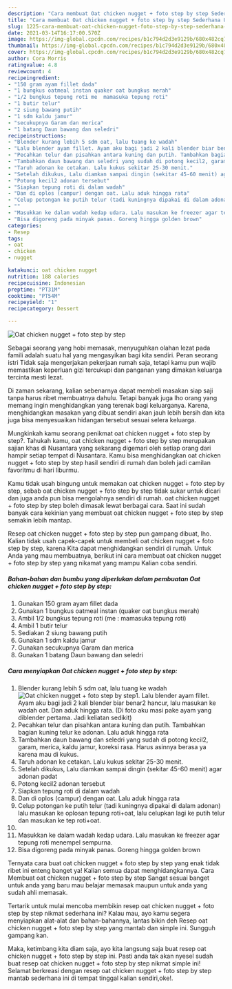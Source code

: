 ```yaml
---
description: "Cara membuat Oat chicken nugget + foto step by step Sederhana Untuk Jualan"
title: "Cara membuat Oat chicken nugget + foto step by step Sederhana Untuk Jualan"
slug: 1225-cara-membuat-oat-chicken-nugget-foto-step-by-step-sederhana-untuk-jualan
date: 2021-03-14T16:17:00.570Z
image: https://img-global.cpcdn.com/recipes/b1c794d2d3e9129b/680x482cq70/oat-chicken-nugget-foto-step-by-step-foto-resep-utama.jpg
thumbnail: https://img-global.cpcdn.com/recipes/b1c794d2d3e9129b/680x482cq70/oat-chicken-nugget-foto-step-by-step-foto-resep-utama.jpg
cover: https://img-global.cpcdn.com/recipes/b1c794d2d3e9129b/680x482cq70/oat-chicken-nugget-foto-step-by-step-foto-resep-utama.jpg
author: Cora Morris
ratingvalue: 4.8
reviewcount: 4
recipeingredient:
- "150 gram ayam fillet dada"
- "1 bungkus oatmeal instan quaker oat bungkus merah"
- "1/2 bungkus tepung roti me  mamasuka tepung roti"
- "1 butir telur"
- "2 siung bawang putih"
- "1 sdm kaldu jamur"
- "secukupnya Garam dan merica"
- "1 batang Daun bawang dan seledri"
recipeinstructions:
- "Blender kurang lebih 5 sdm oat, lalu tuang ke wadah"
- "Lalu blender ayam fillet. Ayam aku bagi jadi 2 kali blender biar benar2 hancur, lalu masukan ke wadah oat. Dan aduk hingga rata. (Di foto aku masi pake ayam yang diblender pertama. Jadi keliatan sedikit)"
- "Pecahkan telur dan pisahkan antara kuning dan putih. Tambahkan bagian kuning telur ke adonan. Lalu aduk hingga rata"
- "Tambahkan daun bawang dan seledri yang sudah di potong kecil2, garam, merica, kaldu jamur, koreksi rasa. Harus asinnya berasa ya karena mau di kukus."
- "Taruh adonan ke cetakan. Lalu kukus sekitar 25-30 menit."
- "Setelah dikukus, Lalu diamkan sampai dingin (sekitar 45-60 menit) agar adonan padat"
- "Potong kecil2 adonan tersebut"
- "Siapkan tepung roti di dalam wadah"
- "Dan di oplos (campur) dengan oat. Lalu aduk hingga rata"
- "Celup potongan ke putih telur (tadi kuningnya dipakai di dalam adonan) lalu masukan ke oplosan tepung roti+oat, lalu celupkan lagi ke putih telur dan masukan ke tep roti+oat."
- ""
- "Masukkan ke dalam wadah kedap udara. Lalu masukan ke freezer agar tepung roti menempel sempurna."
- "Bisa digoreng pada minyak panas. Goreng hingga golden brown"
categories:
- Resep
tags:
- oat
- chicken
- nugget

katakunci: oat chicken nugget 
nutrition: 188 calories
recipecuisine: Indonesian
preptime: "PT31M"
cooktime: "PT54M"
recipeyield: "1"
recipecategory: Dessert

---
```



![Oat chicken nugget + foto step by step](https://img-global.cpcdn.com/recipes/b1c794d2d3e9129b/680x482cq70/oat-chicken-nugget-foto-step-by-step-foto-resep-utama.jpg)

Sebagai seorang yang hobi memasak, menyuguhkan olahan lezat pada famili adalah suatu hal yang mengasyikan bagi kita sendiri. Peran seorang istri Tidak saja mengerjakan pekerjaan rumah saja, tetapi kamu pun wajib memastikan keperluan gizi tercukupi dan panganan yang dimakan keluarga tercinta mesti lezat.

Di zaman  sekarang, kalian sebenarnya dapat membeli masakan siap saji tanpa harus ribet membuatnya dahulu. Tetapi banyak juga lho orang yang memang ingin menghidangkan yang terenak bagi keluarganya. Karena, menghidangkan masakan yang dibuat sendiri akan jauh lebih bersih dan kita juga bisa menyesuaikan hidangan tersebut sesuai selera keluarga. 



Mungkinkah kamu seorang penikmat oat chicken nugget + foto step by step?. Tahukah kamu, oat chicken nugget + foto step by step merupakan sajian khas di Nusantara yang sekarang digemari oleh setiap orang dari hampir setiap tempat di Nusantara. Kamu bisa menghidangkan oat chicken nugget + foto step by step hasil sendiri di rumah dan boleh jadi camilan favoritmu di hari liburmu.

Kamu tidak usah bingung untuk memakan oat chicken nugget + foto step by step, sebab oat chicken nugget + foto step by step tidak sukar untuk dicari dan juga anda pun bisa mengolahnya sendiri di rumah. oat chicken nugget + foto step by step boleh dimasak lewat berbagai cara. Saat ini sudah banyak cara kekinian yang membuat oat chicken nugget + foto step by step semakin lebih mantap.

Resep oat chicken nugget + foto step by step pun gampang dibuat, lho. Kalian tidak usah capek-capek untuk membeli oat chicken nugget + foto step by step, karena Kita dapat menghidangkan sendiri di rumah. Untuk Anda yang mau membuatnya, berikut ini cara membuat oat chicken nugget + foto step by step yang nikamat yang mampu Kalian coba sendiri.

<!--inarticleads1-->

##### Bahan-bahan dan bumbu yang diperlukan dalam pembuatan Oat chicken nugget + foto step by step:

1. Gunakan 150 gram ayam fillet dada
1. Gunakan 1 bungkus oatmeal instan (quaker oat bungkus merah)
1. Ambil 1/2 bungkus tepung roti (me : mamasuka tepung roti)
1. Ambil 1 butir telur
1. Sediakan 2 siung bawang putih
1. Gunakan 1 sdm kaldu jamur
1. Gunakan secukupnya Garam dan merica
1. Gunakan 1 batang Daun bawang dan seledri




<!--inarticleads2-->

##### Cara menyiapkan Oat chicken nugget + foto step by step:

1. Blender kurang lebih 5 sdm oat, lalu tuang ke wadah
<img src="https://img-global.cpcdn.com/steps/f3da28837e5a412e/160x128cq70/oat-chicken-nugget-foto-step-by-step-langkah-memasak-1-foto.jpg" alt="Oat chicken nugget + foto step by step">1. Lalu blender ayam fillet. Ayam aku bagi jadi 2 kali blender biar benar2 hancur, lalu masukan ke wadah oat. Dan aduk hingga rata. (Di foto aku masi pake ayam yang diblender pertama. Jadi keliatan sedikit)
1. Pecahkan telur dan pisahkan antara kuning dan putih. Tambahkan bagian kuning telur ke adonan. Lalu aduk hingga rata
1. Tambahkan daun bawang dan seledri yang sudah di potong kecil2, garam, merica, kaldu jamur, koreksi rasa. Harus asinnya berasa ya karena mau di kukus.
1. Taruh adonan ke cetakan. Lalu kukus sekitar 25-30 menit.
1. Setelah dikukus, Lalu diamkan sampai dingin (sekitar 45-60 menit) agar adonan padat
1. Potong kecil2 adonan tersebut
1. Siapkan tepung roti di dalam wadah
1. Dan di oplos (campur) dengan oat. Lalu aduk hingga rata
1. Celup potongan ke putih telur (tadi kuningnya dipakai di dalam adonan) lalu masukan ke oplosan tepung roti+oat, lalu celupkan lagi ke putih telur dan masukan ke tep roti+oat.
1. 
1. Masukkan ke dalam wadah kedap udara. Lalu masukan ke freezer agar tepung roti menempel sempurna.
1. Bisa digoreng pada minyak panas. Goreng hingga golden brown




Ternyata cara buat oat chicken nugget + foto step by step yang enak tidak ribet ini enteng banget ya! Kalian semua dapat menghidangkannya. Cara Membuat oat chicken nugget + foto step by step Sangat sesuai banget untuk anda yang baru mau belajar memasak maupun untuk anda yang sudah ahli memasak.

Tertarik untuk mulai mencoba membikin resep oat chicken nugget + foto step by step nikmat sederhana ini? Kalau mau, ayo kamu segera menyiapkan alat-alat dan bahan-bahannya, lantas bikin deh Resep oat chicken nugget + foto step by step yang mantab dan simple ini. Sungguh gampang kan. 

Maka, ketimbang kita diam saja, ayo kita langsung saja buat resep oat chicken nugget + foto step by step ini. Pasti anda tak akan nyesel sudah buat resep oat chicken nugget + foto step by step nikmat simple ini! Selamat berkreasi dengan resep oat chicken nugget + foto step by step mantab sederhana ini di tempat tinggal kalian sendiri,oke!.

